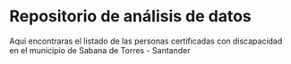# Repositorio de análisis de datos
Aqui encontraras el listado de las personas certificadas con discapacidad en el municipio de Sabana de Torres - Santander
